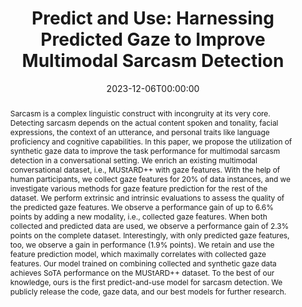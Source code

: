 ---
title: "Predict and Use: Harnessing Predicted Gaze to Improve Multimodal Sarcasm Detection"
date: 2023-12-06T00:00:00
authors: ["Divyank Tiwari", "Diptesh Kanojia", "Anupama Ray", "Apoorva Nunna", "Pushpak Bhattacharyya"]
publication_types: ["1"]
abstract: "Sarcasm is a complex linguistic construct with incongruity at its very core. Detecting sarcasm depends on the actual content spoken and tonality, facial expressions, the context of an utterance, and personal traits like language proficiency and cognitive capabilities. In this paper, we propose the utilization of synthetic gaze data to improve the task performance for multimodal sarcasm detection in a conversational setting. We enrich an existing multimodal conversational dataset, i.e., MUStARD++ with gaze features. With the help of human participants, we collect gaze features for 20% of data instances, and we investigate various methods for gaze feature prediction for the rest of the dataset. We perform extrinsic and intrinsic evaluations to assess the quality of the predicted gaze features. We observe a performance gain of up to 6.6% points by adding a new modality, i.e., collected gaze features. When both collected and predicted data are used, we observe a performance gain of 2.3% points on the complete dataset. Interestingly, with only predicted gaze features, too, we observe a gain in performance (1.9% points). We retain and use the feature prediction model, which maximally correlates with collected gaze features. Our model trained on combining collected and synthetic gaze data achieves SoTA performance on the MUStARD++ dataset. To the best of our knowledge, ours is the first predict-and-use model for sarcasm detection. We publicly release the code, gaze data, and our best models for further research."
featured: false
publication: "*Proceedings of the 2023 Conference on Empirical Methods in Natural Language Processing*"
url_pdf: "https://aclanthology.org/2023.emnlp-main.988.pdf"
url_video: "https://aclanthology.org/2023.emnlp-main.988.mp4"
tags: ["sarcasm detection", "multimodal", "gaze prediction", "machine learning"]
---